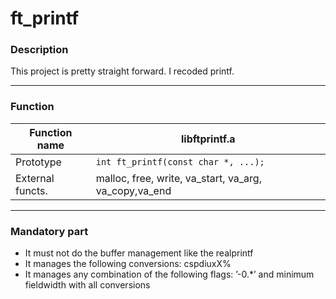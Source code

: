 # ft_printf

### Description
This project is pretty straight forward. I recoded printf.

***
### Function


| Function name  | libftprintf.a |
| ------------- | ------------- |
| Prototype  | `int ft_printf(const char *, ...);` |
| External functs.  | malloc, free, write, va_start, va_arg, va_copy,va_end |

***
### Mandatory part

- It must not do the buffer management like the realprintf
- It manages the following conversions: cspdiuxX%
- It manages any combination of the following flags: ’-0.*’ and minimum fieldwidth with all conversions
